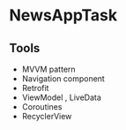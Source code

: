 # NewsAppTask

## Tools

* MVVM pattern
* Navigation component
* Retrofit
* ViewModel , LiveData
* Coroutines
* RecyclerView
